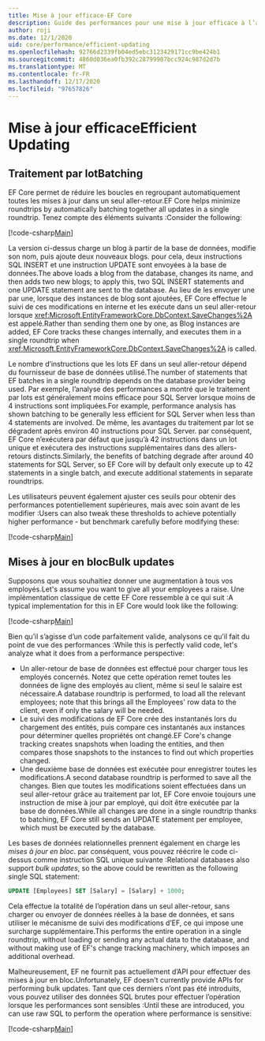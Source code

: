 ```yaml
---
title: Mise à jour efficace-EF Core
description: Guide des performances pour une mise à jour efficace à l’aide de Entity Framework Core
author: roji
ms.date: 12/1/2020
uid: core/performance/efficient-updating
ms.openlocfilehash: 92766d2339fb04ed5ebc3123429171cc9be424b1
ms.sourcegitcommit: 4860d036ea0fb392c28799907bcc924c987d2d7b
ms.translationtype: MT
ms.contentlocale: fr-FR
ms.lasthandoff: 12/17/2020
ms.locfileid: "97657826"
---
```

# <a name="efficient-updating"></a><span data-ttu-id="b0489-103">Mise à jour efficace</span><span class="sxs-lookup"><span data-stu-id="b0489-103">Efficient Updating</span></span>

## <a name="batching"></a><span data-ttu-id="b0489-104">Traitement par lot</span><span class="sxs-lookup"><span data-stu-id="b0489-104">Batching</span></span>

<span data-ttu-id="b0489-105">EF Core permet de réduire les boucles en regroupant automatiquement toutes les mises à jour dans un seul aller-retour.</span><span class="sxs-lookup"><span data-stu-id="b0489-105">EF Core helps minimize roundtrips by automatically batching together all updates in a single roundtrip.</span></span> <span data-ttu-id="b0489-106">Tenez compte des éléments suivants :</span><span class="sxs-lookup"><span data-stu-id="b0489-106">Consider the following:</span></span>

[!code-csharp[Main](../../../samples/core/Performance/Program.cs#SaveChangesBatching)]

<span data-ttu-id="b0489-107">La version ci-dessus charge un blog à partir de la base de données, modifie son nom, puis ajoute deux nouveaux blogs. pour cela, deux instructions SQL INSERT et une instruction UPDATE sont envoyées à la base de données.</span><span class="sxs-lookup"><span data-stu-id="b0489-107">The above loads a blog from the database, changes its name, and then adds two new blogs; to apply this, two SQL INSERT statements and one UPDATE statement are sent to the database.</span></span> <span data-ttu-id="b0489-108">Au lieu de les envoyer une par une, lorsque des instances de blog sont ajoutées, EF Core effectue le suivi de ces modifications en interne et les exécute dans un seul aller-retour lorsque <xref:Microsoft.EntityFrameworkCore.DbContext.SaveChanges%2A> est appelé.</span><span class="sxs-lookup"><span data-stu-id="b0489-108">Rather than sending them one by one, as Blog instances are added, EF Core tracks these changes internally, and executes them in a single roundtrip when <xref:Microsoft.EntityFrameworkCore.DbContext.SaveChanges%2A> is called.</span></span>

<span data-ttu-id="b0489-109">Le nombre d’instructions que les lots EF dans un seul aller-retour dépend du fournisseur de base de données utilisé.</span><span class="sxs-lookup"><span data-stu-id="b0489-109">The number of statements that EF batches in a single roundtrip depends on the database provider being used.</span></span> <span data-ttu-id="b0489-110">Par exemple, l’analyse des performances a montré que le traitement par lots est généralement moins efficace pour SQL Server lorsque moins de 4 instructions sont impliquées.</span><span class="sxs-lookup"><span data-stu-id="b0489-110">For example, performance analysis has shown batching to be generally less efficient for SQL Server when less than 4 statements are involved.</span></span> <span data-ttu-id="b0489-111">De même, les avantages du traitement par lot se dégradent après environ 40 instructions pour SQL Server. par conséquent, EF Core n’exécutera par défaut que jusqu’à 42 instructions dans un lot unique et exécutera des instructions supplémentaires dans des allers-retours distincts.</span><span class="sxs-lookup"><span data-stu-id="b0489-111">Similarly, the benefits of batching degrade after around 40 statements for SQL Server, so EF Core will by default only execute up to 42 statements in a single batch, and execute additional statements in separate roundtrips.</span></span>

<span data-ttu-id="b0489-112">Les utilisateurs peuvent également ajuster ces seuils pour obtenir des performances potentiellement supérieures, mais avec soin avant de les modifier :</span><span class="sxs-lookup"><span data-stu-id="b0489-112">Users can also tweak these thresholds to achieve potentially higher performance - but benchmark carefully before modifying these:</span></span>

[!code-csharp[Main](../../../samples/core/Performance/BatchTweakingContext.cs#BatchTweaking)]

## <a name="bulk-updates"></a><span data-ttu-id="b0489-113">Mises à jour en bloc</span><span class="sxs-lookup"><span data-stu-id="b0489-113">Bulk updates</span></span>

<span data-ttu-id="b0489-114">Supposons que vous souhaitiez donner une augmentation à tous vos employés.</span><span class="sxs-lookup"><span data-stu-id="b0489-114">Let's assume you want to give all your employees a raise.</span></span> <span data-ttu-id="b0489-115">Une implémentation classique de cette EF Core ressemble à ce qui suit :</span><span class="sxs-lookup"><span data-stu-id="b0489-115">A typical implementation for this in EF Core would look like the following:</span></span>

[!code-csharp[Main](../../../samples/core/Performance/Program.cs#UpdateWithoutBulk)]

<span data-ttu-id="b0489-116">Bien qu’il s’agisse d’un code parfaitement valide, analysons ce qu’il fait du point de vue des performances :</span><span class="sxs-lookup"><span data-stu-id="b0489-116">While this is perfectly valid code, let's analyze what it does from a performance perspective:</span></span>

* <span data-ttu-id="b0489-117">Un aller-retour de base de données est effectué pour charger tous les employés concernés. Notez que cette opération remet toutes les données de ligne des employés au client, même si seul le salaire est nécessaire.</span><span class="sxs-lookup"><span data-stu-id="b0489-117">A database roundtrip is performed, to load all the relevant employees; note that this brings all the Employees' row data to the client, even if only the salary will be needed.</span></span>
* <span data-ttu-id="b0489-118">Le suivi des modifications de EF Core crée des instantanés lors du chargement des entités, puis compare ces instantanés aux instances pour déterminer quelles propriétés ont changé.</span><span class="sxs-lookup"><span data-stu-id="b0489-118">EF Core's change tracking creates snapshots when loading the entities, and then compares those snapshots to the instances to find out which properties changed.</span></span>
* <span data-ttu-id="b0489-119">Une deuxième base de données est exécutée pour enregistrer toutes les modifications.</span><span class="sxs-lookup"><span data-stu-id="b0489-119">A second database roundtrip is performed to save all the changes.</span></span> <span data-ttu-id="b0489-120">Bien que toutes les modifications soient effectuées dans un seul aller-retour grâce au traitement par lot, EF Core envoie toujours une instruction de mise à jour par employé, qui doit être exécutée par la base de données.</span><span class="sxs-lookup"><span data-stu-id="b0489-120">While all changes are done in a single roundtrip thanks to batching, EF Core still sends an UPDATE statement per employee, which must be executed by the database.</span></span>

<span data-ttu-id="b0489-121">Les bases de données relationnelles prennent également en charge les *mises à jour en bloc*. par conséquent, vous pouvez réécrire le code ci-dessus comme instruction SQL unique suivante :</span><span class="sxs-lookup"><span data-stu-id="b0489-121">Relational databases also support *bulk updates*, so the above could be rewritten as the following single SQL statement:</span></span>

```sql
UPDATE [Employees] SET [Salary] = [Salary] + 1000;
```

<span data-ttu-id="b0489-122">Cela effectue la totalité de l’opération dans un seul aller-retour, sans charger ou envoyer de données réelles à la base de données, et sans utiliser le mécanisme de suivi des modifications d’EF, ce qui impose une surcharge supplémentaire.</span><span class="sxs-lookup"><span data-stu-id="b0489-122">This performs the entire operation in a single roundtrip, without loading or sending any actual data to the database, and without making use of EF's change tracking machinery, which imposes an additional overhead.</span></span>

<span data-ttu-id="b0489-123">Malheureusement, EF ne fournit pas actuellement d’API pour effectuer des mises à jour en bloc.</span><span class="sxs-lookup"><span data-stu-id="b0489-123">Unfortunately, EF doesn't currently provide APIs for performing bulk updates.</span></span> <span data-ttu-id="b0489-124">Tant que ces derniers n’ont pas été introduits, vous pouvez utiliser des données SQL brutes pour effectuer l’opération lorsque les performances sont sensibles :</span><span class="sxs-lookup"><span data-stu-id="b0489-124">Until these are introduced, you can use raw SQL to perform the operation where performance is sensitive:</span></span>

[!code-csharp[Main](../../../samples/core/Performance/Program.cs#UpdateWithBulk)]

